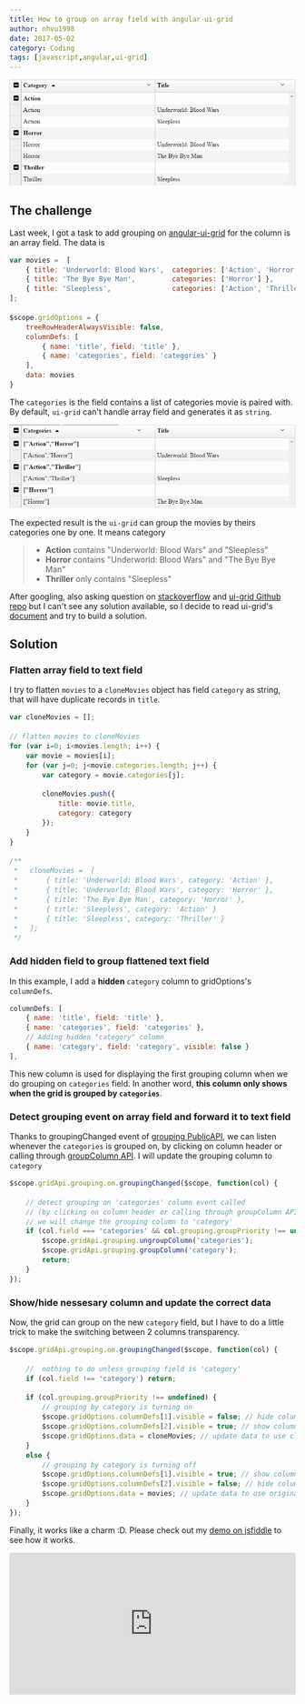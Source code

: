 ```yaml
---
title: How to group on array field with angular-ui-grid
author: nhvu1998
date: 2017-05-02
category: Coding
tags: [javascript,angular,ui-grid]
---
```


![](/assets/img/posts/how-to-group-on-array-field-with-angular-ui-grid-2.png)

## The challenge

Last week, I got a task to add grouping on [angular-ui-grid](http://ui-grid.info) for the column is an array field. The data is

```javascript
var movies =  [
    { title: 'Underworld: Blood Wars',  categories: ['Action', 'Horror'] },
    { title: 'The Bye Bye Man',         categories: ['Horror'] },
    { title: 'Sleepless',               categories: ['Action', 'Thriller'] }
];

$scope.gridOptions = {
    treeRowHeaderAlwaysVisible: false,
    columnDefs: [
        { name: 'title', field: 'title' },
        { name: 'categories', field: 'categories' }
    ],
    data: movies
}
```

The `categories` is the field contains a list of categories movie is paired with. By default, `ui-grid` can't handle array field and generates it as `string`.

![](/assets/img/posts/how-to-group-on-array-field-with-angular-ui-grid-1.png)

The expected result is the `ui-grid` can group the movies by theirs categories one by one. It means category

>    * **Action** contains "Underworld: Blood Wars" and "Sleepless"
>    * **Horror** contains "Underworld: Blood Wars" and "The Bye Bye Man"
>    * **Thriller** only contains "Sleepless"

After googling, also asking question on [stackoverflow](http://stackoverflow.com/questions/43488142/grouping-by-array-field-in-angular-ui-grid) and [ui-grid Github repo](https://github.com/angular-ui/ui-grid/issues/6161) but I can't see any solution available, so I decide to read ui-grid's [document](http://ui-grid.info/docs/#/tutorial/209_grouping) and try to build a solution.


## Solution

### Flatten array field to text field

I try to flatten `movies` to a `cloneMovies` object has field `category` as string, that will have duplicate records in `title`. 

```javascript
var cloneMovies = [];

// flatten movies to cloneMovies
for (var i=0; i<movies.length; i++) {
    var movie = movies[i];
    for (var j=0; j<movie.categories.length; j++) {
        var category = movie.categories[j];
        
        cloneMovies.push({
            title: movie.title,
            category: category
        });
    }
}

/**
 *   cloneMovies =  [
 *       { title: 'Underworld: Blood Wars', category: 'Action' },
 *       { title: 'Underworld: Blood Wars', category: 'Horror' },
 *       { title: 'The Bye Bye Man', category: 'Horror' },
 *       { title: 'Sleepless', category: 'Action' }
 *       { title: 'Sleepless', category: 'Thriller' }
 *   ];
 */
```

### Add hidden field to group flattened text field

In this example, I add a **hidden** `category` column to gridOptions's `columnDefs`. 

```javascript
columnDefs: [
    { name: 'title', field: 'title' },
    { name: 'categories', field: 'categories' },
    // Adding hidden "category" column
    { name: 'category', field: 'category', visible: false }
],
```

This new column is used for displaying the first grouping column when we do grouping on `categories` field. In another word, **this column only shows when the grid is grouped by `categories`**.

### Detect grouping event on array field and forward it to text field

Thanks to groupingChanged event of [grouping PublicAPI](http://ui-grid.info/docs/#/api/ui.grid.grouping.api:PublicApi), we can listen whenever the `categories` is grouped on, by clicking on column header or calling through [groupColumn API](http://ui-grid.info/docs/#/api/ui.grid.grouping.service:uiGridGroupingService). I will update the grouping column to `category` 

```javascript
$scope.gridApi.grouping.on.groupingChanged($scope, function(col) {

    // detect grouping on 'categories' column event called
    // (by clicking on column header or calling through groupColumn API)
    // we will change the grouping column to 'category'
    if (col.field === 'categories' && col.grouping.groupPriority !== undefined) {
        $scope.gridApi.grouping.ungroupColumn('categories');
        $scope.gridApi.grouping.groupColumn('category');
        return;
    }
});
```

### Show/hide nessesary column and update the correct data

Now, the grid can group on the new `category` field, but I have to do a little trick to make the switching between 2 columns transparency. 

```javascript
$scope.gridApi.grouping.on.groupingChanged($scope, function(col) {

    //  nothing to do unless grouping field is 'category'
    if (col.field !== 'category') return;
    
    if (col.grouping.groupPriority !== undefined) {
        // grouping by category is turning on 
        $scope.gridOptions.columnDefs[1].visible = false; // hide column categories
        $scope.gridOptions.columnDefs[2].visible = true; // show column category
        $scope.gridOptions.data = cloneMovies; // update data to use clone object
    } 
    else {
        // grouping by category is turning off
        $scope.gridOptions.columnDefs[1].visible = true; // show column categories
        $scope.gridOptions.columnDefs[2].visible = false; // hide column category
        $scope.gridOptions.data = movies; // update data to use original object
    }
});
```

Finally, it works like a charm :D. Please check out my [demo on jsfiddle](https://jsfiddle.net/nhvu1988/jhr76n24/) to see how it works.

<iframe width="100%" height="250" src="https://jsfiddle.net/nhvu1988/jhr76n24/embedded/result,html/" allowfullscreen="allowfullscreen" frameborder="0"></iframe>
